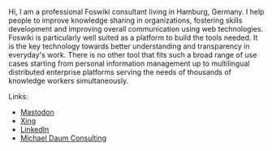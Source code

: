 Hi, I am a professional Foswiki consultant living in Hamburg, Germany. I help people to improve knowledge sharing in organizations, fostering skills development and improving overall communication using web technologies. Foswiki is particularly well suited as a platform to build the tools needed. It is the key technology towards better understanding and transparency in everyday's work. There is no other tool that fits such a broad range of use cases starting from personal information management up to multilingual distributed enterprise platforms serving the needs of thousands of knowledge workers simultaneously. 

Links:
- <a rel="me" href="https://fosstodon.org/@nuddlegg">Mastodon</a>
- <a href="https://www.xing.com/profile/Michael_Daum4">Xing</a>
- <a href="https://www.linkedin.com/in/michaeldaum">LinkedIn</a>
- <a href="https://www.michaeldaumconsulting.com">Michael Daum Consulting</a>
